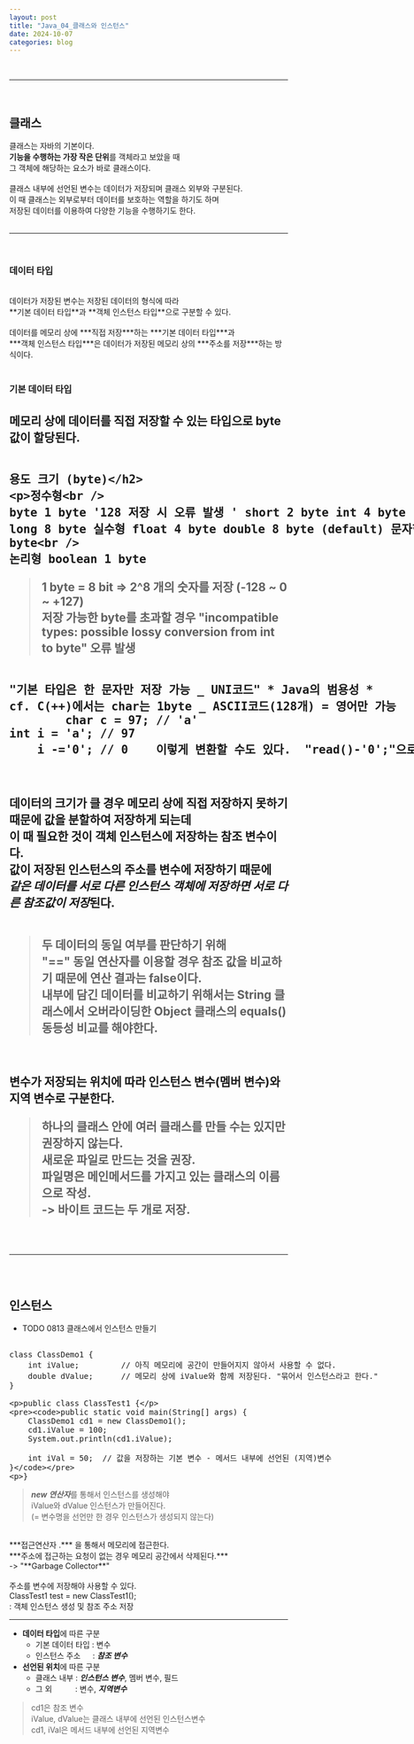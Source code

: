 ```yaml
---
layout: post
title: "Java_04_클래스와 인스턴스"
date: 2024-10-07
categories: blog
---
```


<br>

---

<br>


## 클래스
클래스는 자바의 기본이다. <br> 
**기능을 수행하는 가장 작은 단위**를 객체라고 보았을 때  <br>
그 객체에 해당하는 요소가 바로 클래스이다. <br>
<br>
클래스 내부에 선언된 변수는 데이터가 저장되며 클래스 외부와 구분된다. <br>
이 때 클래스는 외부로부터 데이터를 보호하는 역할을 하기도 하며  <br>
저장된 데이터를 이용하여 다양한 기능을 수행하기도 한다. <br>
<br>

---
<br>

### 데이터 타입
<br>
데이터가 저장된 변수는 저장된 데이터의 형식에 따라 <br>
**기본 데이터 타입**과 **객체 인스턴스 타입**으로 구분할 수 있다. <br><br>
데이터를 메모리 상에 ***직접 저장***하는 ***기본 데이터 타입***과 <br>
***객체 인스턴스 타입***은 데이터가 저장된 메모리 상의 ***주소를 저장***하는 방식이다. <br>
<br>

### 기본 데이터 타입

메모리 상에 데이터를 직접 저장할 수 있는 타입으로 byte값이 할당된다.<br>
<xmp>
용도            크기 (byte)     
------------------------------------------------------
정수형            
        byte    1 byte          '128 저장 시  오류 발생 '
        short   2 byte
        int     4 byte (default)
        long    8 byte
실수형
        float   4 byte
        double  8 byte (default)
문자형
        char    2 byte          
논리형
        boolean 1 byte
</xmp>

> 1 byte = 8 bit => 2^8 개의 숫자를 저장 (-128 ~ 0 ~ +127) <br>
저장 가능한 byte를 초과할 경우 "incompatible types: possible lossy conversion from int to byte" 오류 발생
<xmp>
"기본 타입은 한 문자만 저장 가능 _ UNI코드" * Java의 범용성 *           
cf. C(++)에서는 char는 1byte _ ASCII코드(128개) = 영어만 가능
        char c = 97; // 'a'
int i = 'a'; // 97
    i -='0'; // 0    이렇게 변환할 수도 있다.  "read()-'0';"으로
</xmp>

<br>

데이터의 크기가 클 경우 메모리 상에 직접 저장하지 못하기 때문에 값을 분할하여 저장하게 되는데 <br>
이 때 필요한 것이 객체 인스턴스에 저장하는 참조 변수이다. <br>
값이 저장된 인스턴스의 주소를 변수에 저장하기 때문에 <br>
***같은 데이터를 서로 다른 인스턴스 객체에 저장하면 서로 다른 참조값이 저장***된다. <br>
<br>
> 두 데이터의 동일 여부를 판단하기 위해 <br>
"==" 동일 연산자를 이용할 경우 참조 값을 비교하기 때문에 연산 결과는 false이다. <br> 
내부에 담긴 데이터를 비교하기 위해서는 String 클래스에서 오버라이딩한 Object 클래스의 **equals() 동등성 비교**를 해야한다. <br>
<br>

변수가 저장되는 위치에 따라 인스턴스 변수(멤버 변수)와 지역 변수로 구분한다. <br>

> 하나의 클래스 안에 여러 클래스를 만들 수는 있지만 권장하지 않는다. <br>
새로운 파일로 만드는 것을 권장. <br>
파일명은 메인메서드를 가지고 있는 클래스의 이름으로 작성. <br>
-> 바이트 코드는 두 개로 저장.
<br>

---
<br>



## 인스턴스

- TODO 0813 클래스에서 인스턴스 만들기

<xmp>
class ClassDemo1 {
	int iValue;			// 아직 메모리에 공간이 만들어지지 않아서 사용할 수 없다.
	double dValue;		// 메모리 상에 iValue와 함께 저장된다. "묶어서 인스턴스라고 한다."
}

public class ClassTest1 {

	public static void main(String[] args) { 
		ClassDemo1 cd1 = new ClassDemo1();	
		cd1.iValue = 100;
		System.out.println(cd1.iValue);
		
		int iVal = 50;	// 값을 저장하는 기본 변수 - 메서드 내부에 선언된 (지역)변수
	}
}
</xmp>

> ***new 연산자***를 통해서 인스턴스를 생성해야 <br>
iValue와 dValue 인스턴스가 만들어진다. <br>
(= 변수명을 선언만 한 경우 인스턴스가 생성되지 않는다)<br>
<br>
***접근연산자 .*** 을 통해서 메모리에 접근한다. <br>
***주소에 접근하는 요청이 없는 경우 메모리 공간에서 삭제된다.*** <br> 
-> "**Garbage Collector**" <br>
<br>
주소를 변수에 저장해야 사용할 수 있다. <br>
ClassTest1 test = new ClassTest1(); <br>
: 객체 인스턴스 생성 및 참조 주소 저장 <br>
<hr>

- **데이터 타입**에 따른 구분 <br>
    - 기본 데이터 타입 : 변수 <br>
    - 인스턴스 주소 &emsp; : ***참조 변수*** <br>
- **선언된 위치**에 따른 구분 <br>
    - 클래스 내부 : ***인스턴스 변수***, 멤버 변수, 필드 <br>
    - 그 외&emsp;&emsp;&emsp;: 변수, ***지역변수*** <br>

> cd1은 참조 변수 <br>
iValue, dValue는 클래스 내부에 선언된 인스턴스변수 <br>
cd1, iVal은 메서드 내부에 선언된 지역변수 <br>
